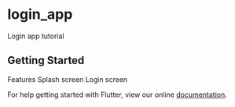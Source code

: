 # login_app

Login app tutorial

## Getting Started

Features
Splash screen
Login screen

For help getting started with Flutter, view our online
[documentation](https://flutter.io/).
